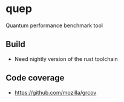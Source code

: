 # quep
Quantum performance benchmark tool

## Build
* Need nightly version of the rust toolchain

## Code coverage
* https://github.com/mozilla/grcov
